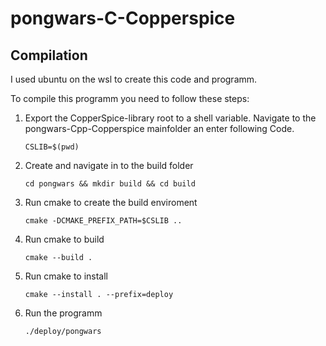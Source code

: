 # pongwars-C-Copperspice

## Compilation
I used ubuntu on the wsl to create this code and programm. 

To compile this programm you need to follow these steps:

1.  Export the CopperSpice-library root to a shell variable. 
    Navigate to the pongwars-Cpp-Copperspice mainfolder an enter following Code.
    ```
    CSLIB=$(pwd)
    ```

2.  Create and navigate in to the build folder
    ```
    cd pongwars && mkdir build && cd build
    ```

4.  Run cmake to create the build enviroment
    ```
    cmake -DCMAKE_PREFIX_PATH=$CSLIB ..
    ```

5.  Run cmake to build
    ```
    cmake --build . 
    ```
    
6.  Run cmake to install 
    ```
    cmake --install . --prefix=deploy
    ```
7.  Run the programm 
    ```
    ./deploy/pongwars
    ```
